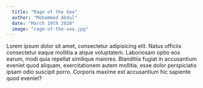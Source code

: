 ```yaml
---
  title: "Rage of the Sea"
  author: "Mohammed Abdul"
  date: "March 19th 2020" 
  image: "rage-of-the-sea.jpg"
---
```


Lorem ipsum dolor sit amet, consectetur adipisicing elit. Natus officiis consectetur eaque mollitia a atque voluptatem. Laboriosam optio eos earum, modi quia repellat similique maiores. Blanditiis fugiat in accusantium eveniet quod aliquam, exercitationem autem mollitia, esse dolor perspiciatis ipsam odio suscipit porro. Corporis maxime est accusantium hic sapiente quod eveniet?
